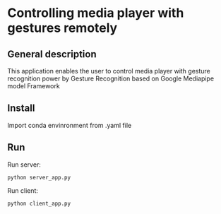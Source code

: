 # Controlling media player with gestures remotely

## General description 
This application enables the user to control media player with gesture recognition power by Gesture Recognition based on  Google Mediapipe model Framework

## Install
Import conda envinronment from .yaml file

## Run
Run server:
```
python server_app.py
```

Run client:
```
python client_app.py
```
